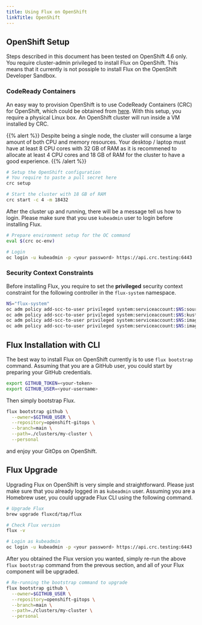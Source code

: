 ```yaml
---
title: Using Flux on OpenShift
linkTitle: OpenShift
---
```


## OpenShift Setup

Steps described in this document has been tested on OpenShift 4.6 only. 
You require cluster-admin privileged to install Flux on OpenShift. This means that it currently is not possiple to install Flux on the OpenShift Developer Sandbox.

### CodeReady Containers
An easy way to provision OpenShift is to use CodeReady Containers (CRC) for OpenShift, which could be obtained from [here](https://developers.redhat.com/products/codeready-containers/overview). With this setup, you require a physical Linux box. An OpenShift cluster will run inside a VM installed by CRC. 

{{% alert %}}
Despite being a single node, the cluster will consume a large amount of both CPU and memory resources. Your desktop / laptop must have at least 8 CPU cores with 32 GB of RAM as it is recommened to allocate at least 4 CPU cores and 18 GB of RAM for the cluster to have a good experience.
{{% /alert %}}

```sh
# Setup the OpenShift configuration
# You require to paste a pull secret here
crc setup

# Start the cluster with 18 GB of RAM
crc start -c 4 -m 18432
```

After the cluster up and running, there will be a message tell us how to login.
Please make sure that you use `kubeadmin` user to login before installing Flux.

```sh
# Prepare environment setup for the OC command
eval $(crc oc-env)

# Login 
oc login -u kubeadmin -p <your password> https://api.crc.testing:6443
```

### Security Context Constraints

Before installing Flux, you require to set the **privileged** security context constraint for the following controller in the `flux-system` namespace.

```sh
NS="flux-system"
oc adm policy add-scc-to-user privileged system:serviceaccount:$NS:source-controller
oc adm policy add-scc-to-user privileged system:serviceaccount:$NS:kustomize-controller
oc adm policy add-scc-to-user privileged system:serviceaccount:$NS:image-automation-controller
oc adm policy add-scc-to-user privileged system:serviceaccount:$NS:image-reflector-controller
```

## Flux Installation with CLI

The best way to install Flux on OpenShift currently is to use `flux bootstrap` command. Assuming that you are a GitHub user, you could start by preparing your GitHub credentials.

```sh
export GITHUB_TOKEN=<your-token>
export GITHUB_USER=<your-username>
```

Then simply bootstrap Flux.

```sh
flux bootstrap github \
  --owner=$GITHUB_USER \
  --repository=openshift-gitops \
  --branch=main \
  --path=./clusters/my-cluster \
  --personal
```

and enjoy your GitOps on OpenShift.

## Flux Upgrade

Upgrading Flux on OpenShift is very simple and straightforward. Please just make sure that you already logged in as `kubeadmin` user. Assuming you are a Homebrew user, you could upgrade Flux CLI using the following command.

```sh
# Upgrade Flux
brew upgrade fluxcd/tap/flux

# Check Flux version
flux -v

# Login as kubeadmin
oc login -u kubeadmin -p <your password> https://api.crc.testing:6443
```

After you obtained the Flux version you wanted, simply re-run the above `flux bootstrap` command from the prevous section, and all of your Flux component will be upgraded.

```sh
# Re-running the bootstrap command to upgrade
flux bootstrap github \
  --owner=$GITHUB_USER \
  --repository=openshift-gitops \
  --branch=main \
  --path=./clusters/my-cluster \
  --personal
```
